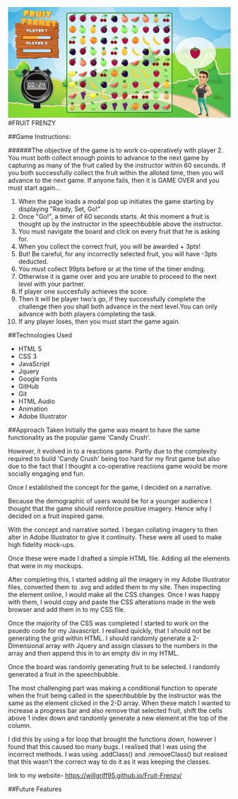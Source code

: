 ![Image of game](./snapshot.png)
#FRUIT FRENZY

##Game Instructions:

######The objective of the game is to work co-operatively with player 2. You must both collect enough points to advance to the next game by capturing as many of the fruit called by the instructor within 60 seconds. If you both successfully collect the fruit within the alloted time, then you will advance to the next game. If anyone fails, then it is GAME OVER and you must start again...

1. When the page loads a modal pop up initiates the game starting by displaying "Ready, Set, Go!"
2. Once "Go!", a timer of 60 seconds starts. At this moment a fruit is thought up by the instructor in the speechbubble above the instructor.
3. You must navigate the board and click on every fruit that he is asking for.
4. When you collect the correct fruit, you will be awarded + 3pts!
5. But! Be careful, for any incorrectly selected fruit, you will have -3pts deducted.
6. You must collect 99pts before or at the time of the timer ending.
7. Otherwise it is game over and you are unable to proceed to the next level with your partner.
8. If player one succesfully achieves the score.
9. Then it will be player two's go, if they successfully complete the challenge then you shall both advance in the next level.You can only advance with both players completing the task.
10. If any player loses, then you must start the game again.

##Technologies Used
* HTML 5
* CSS 3
* JavaScript
* Jquery
* Google Fonts
* GitHub
* Git
* HTML Audio
* Animation
* Adobe Illustrator

##Approach Taken
Initially the game was meant to have the same functionality as the popular game 'Candy Crush'.

However, it evolved in to a reactions game. Partly due to the complexity required to build 'Candy Crush' being too hard for my first game but also due to the fact that I thought a co-operative reactions game would be more socially engaging and fun.

Once I established the concept for the game, I decided on a narrative.

Because the demographic of users would be for a younger audience I thought that the game should reinforce positive imagery. Hence why I decided on a fruit inspired game.

With the concept and narrative sorted. I began collating imagery to then alter in Adobe Illustrator to give it continuity. These were all used to make high fidelity mock-ups.

Once these were made I drafted a simple HTML file. Adding all the elements that were in my mockups.

After completing this, I started adding all the imagery in my Adobe Illustrator files, converted them to .svg and added them to my site. Then inspecting the element online, I would make all the CSS changes. Once I was happy with them, I would copy and paste the CSS alterations made in the web browser and add them in to my CSS file.

Once the majority of the CSS was completed I started to work on the psuedo code for my Javascript. I realised quickly, that I should not be generating the grid within HTML. I should randomly generate a 2-Dimensional array with Jquery and assign classes to the numbers in the array and then append this in to an empty div in my HTML. 

Once the board was randomly generating fruit to be selected. I randomly generated a fruit in the speechbubble.

The most challenging part was making a conditional function to operate when the fruit being called in the speechbubble by the instructor was the same as the element clicked in the 2-D array. When these match I wanted to increase a progress bar and also remove that selected fruit, shift the cells above 1 index down and randomly generate a new element at the top of the column. 

I did this by using a for loop that brought the functions down, however I found that this caused too many bugs. I realised that I was using the incorrect methods. I was using .addClass() and .removeClass() but realised that this wasn't the correct way to do it as it was keeping the classes.



link to my website-
https://willgriff95.github.io/Fruit-Frenzy/






##Future Features
